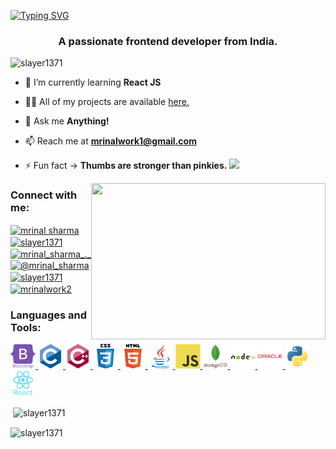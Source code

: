 [![Typing SVG](https://readme-typing-svg.herokuapp.com?lines=Hi+%F0%9F%91%8B%2C+I'm+Mrinal+Sharma)](https://git.io/typing-svg)

<h3 align="center">A passionate frontend developer from India.</h3>

<p align="left"> <img src="https://komarev.com/ghpvc/?username=slayer1371&label=Profile%20views&color=0e75b6&style=flat" alt="slayer1371" /> </p>

- 🌱 I’m currently learning **React JS**

- 👨‍💻 All of my projects are available [here.](https://github.com/slayer1371?tab=repositories)

- 💬 Ask me **Anything!**

- 📫 Reach me at **mrinalwork1@gmail.com**

- ⚡ Fun fact -> **Thumbs are stronger than pinkies.**
[![](https://gitwar.herokuapp.com/badge?username=slayer1371&label=Gitwar%20Profile%20Score&style=for-the-badge&color=0088cc)](https://gitwar.herokuapp.com/)

<img align="right" height="250" width="375" alt="" src="https://raw.githubusercontent.com/iampavangandhi/iampavangandhi/master/gifs/coder.gif" />

<h3 align="left">Connect with me:</h3>
<p align="left">
<a href="https://linkedin.com/in/mrinal sharma" target="blank"><img align="center" src="https://raw.githubusercontent.com/rahuldkjain/github-profile-readme-generator/master/src/images/icons/Social/linked-in-alt.svg" alt="mrinal sharma" height="30" width="40" /></a>
<a href="https://codesandbox.com/slayer1371" target="blank"><img align="center" src="https://raw.githubusercontent.com/rahuldkjain/github-profile-readme-generator/master/src/images/icons/Social/codesandbox.svg" alt="slayer1371" height="30" width="40" /></a>
<a href="https://instagram.com/mrinal_sharma_._" target="blank"><img align="center" src="https://raw.githubusercontent.com/rahuldkjain/github-profile-readme-generator/master/src/images/icons/Social/instagram.svg" alt="mrinal_sharma_._" height="30" width="40" /></a>
<a href="https://medium.com/@mrinal_sharma" target="blank"><img align="center" src="https://raw.githubusercontent.com/rahuldkjain/github-profile-readme-generator/master/src/images/icons/Social/medium.svg" alt="@mrinal_sharma" height="30" width="40" /></a>
<a href="https://www.codechef.com/users/slayer1371" target="blank"><img align="center" src="https://cdn.jsdelivr.net/npm/simple-icons@3.1.0/icons/codechef.svg" alt="slayer1371" height="30" width="40" /></a>
<a href="https://www.hackerrank.com/mrinalwork2" target="blank"><img align="center" src="https://raw.githubusercontent.com/rahuldkjain/github-profile-readme-generator/master/src/images/icons/Social/hackerrank.svg" alt="mrinalwork2" height="30" width="40" /></a>
</p>

<h3 align="left">Languages and Tools:</h3>
<p align="left"> <a href="https://getbootstrap.com" target="_blank" rel="noreferrer"> <img src="https://raw.githubusercontent.com/devicons/devicon/master/icons/bootstrap/bootstrap-plain-wordmark.svg" alt="bootstrap" width="40" height="40"/> </a> <a href="https://www.cprogramming.com/" target="_blank" rel="noreferrer"> <img src="https://raw.githubusercontent.com/devicons/devicon/master/icons/c/c-original.svg" alt="c" width="40" height="40"/> </a> <a href="https://www.w3schools.com/cpp/" target="_blank" rel="noreferrer"> <img src="https://raw.githubusercontent.com/devicons/devicon/master/icons/cplusplus/cplusplus-original.svg" alt="cplusplus" width="40" height="40"/> </a> <a href="https://www.w3schools.com/css/" target="_blank" rel="noreferrer"> <img src="https://raw.githubusercontent.com/devicons/devicon/master/icons/css3/css3-original-wordmark.svg" alt="css3" width="40" height="40"/> </a> <a href="https://www.w3.org/html/" target="_blank" rel="noreferrer"> <img src="https://raw.githubusercontent.com/devicons/devicon/master/icons/html5/html5-original-wordmark.svg" alt="html5" width="40" height="40"/> </a> <a href="https://www.java.com" target="_blank" rel="noreferrer"> <img src="https://raw.githubusercontent.com/devicons/devicon/master/icons/java/java-original.svg" alt="java" width="40" height="40"/> </a> <a href="https://developer.mozilla.org/en-US/docs/Web/JavaScript" target="_blank" rel="noreferrer"> <img src="https://raw.githubusercontent.com/devicons/devicon/master/icons/javascript/javascript-original.svg" alt="javascript" width="40" height="40"/> </a> <a href="https://www.mongodb.com/" target="_blank" rel="noreferrer"> <img src="https://raw.githubusercontent.com/devicons/devicon/master/icons/mongodb/mongodb-original-wordmark.svg" alt="mongodb" width="40" height="40"/> </a> <a href="https://nodejs.org" target="_blank" rel="noreferrer"> <img src="https://raw.githubusercontent.com/devicons/devicon/master/icons/nodejs/nodejs-original-wordmark.svg" alt="nodejs" width="40" height="40"/> </a> <a href="https://www.oracle.com/" target="_blank" rel="noreferrer"> <img src="https://raw.githubusercontent.com/devicons/devicon/master/icons/oracle/oracle-original.svg" alt="oracle" width="40" height="40"/> </a> <a href="https://www.python.org" target="_blank" rel="noreferrer"> <img src="https://raw.githubusercontent.com/devicons/devicon/master/icons/python/python-original.svg" alt="python" width="40" height="40"/> </a> <a href="https://reactjs.org/" target="_blank" rel="noreferrer"> <img src="https://raw.githubusercontent.com/devicons/devicon/master/icons/react/react-original-wordmark.svg" alt="react" width="40" height="40"/> </a> </p>

<p>&nbsp;<img align="center" src="https://github-readme-stats.vercel.app/api?username=slayer1371&show_icons=true&locale=en" alt="slayer1371" /></p>

<p><img align="center" src="https://github-readme-streak-stats.herokuapp.com/?user=slayer1371&" alt="slayer1371" /></p>
